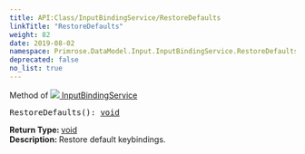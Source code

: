 ```yaml
---
title: API:Class/InputBindingService/RestoreDefaults
linkTitle: "RestoreDefaults"
weight: 82
date: 2019-08-02
namespace: Primrose.DataModel.Input.InputBindingService.RestoreDefaults
deprecated: false
no_list: true
---
```

Method of <a href="/docs/api-reference/Class/InputBindingService"><img src="/icons/silk/default.png"/>&nbsp;InputBindingService</a>
<pre class="method-declaration">
RestoreDefaults(): <a class="type" href="/docs/api-reference/System/void">void</a></pre>
<b>Return Type: </b>
<a class="type" href="/docs/api-reference/System/void">void</a>
<br/>
<b>Description: </b>
Restore default keybindings.

